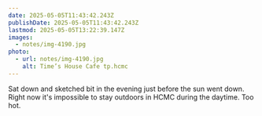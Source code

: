 ```yaml
---
date: 2025-05-05T11:43:42.243Z
publishDate: 2025-05-05T11:43:42.243Z
lastmod: 2025-05-05T13:22:39.147Z
images:
  - notes/img-4190.jpg
photo:
  - url: notes/img-4190.jpg
    alt: Time’s House Cafe tp.hcmc
---
```


Sat down and sketched bit in the evening just before the sun went down. Right now it's impossible to stay outdoors in HCMC during the daytime. Too hot. 
